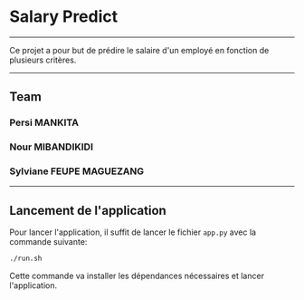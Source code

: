 # Salary Predict
***
Ce projet a pour but de prédire le salaire d'un employé en fonction de plusieurs critères.
***
## Team

### Persi MANKITA
### Nour MIBANDIKIDI
### Sylviane FEUPE MAGUEZANG 
***
## Lancement de l'application
Pour lancer l'application, il suffit de lancer le fichier `app.py` avec la commande suivante:
```bash
./run.sh
```
Cette commande va installer les dépendances nécessaires et lancer l'application.
